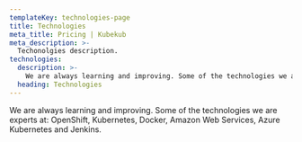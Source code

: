 ```yaml
---
templateKey: technologies-page
title: Technologies
meta_title: Pricing | Kubekub
meta_description: >-
  Techonolgies description.
technologies:
  description: >-
    We are always learning and improving. Some of the technologies we are experts at: OpenShift, Kubernetes, Docker, Amazon Web Services, Azure Kubernetes and Jenkins.
  heading: Technologies
---
```

We are always learning and improving. Some of the technologies we are experts at: OpenShift, Kubernetes, Docker, Amazon Web Services, Azure Kubernetes and Jenkins.
